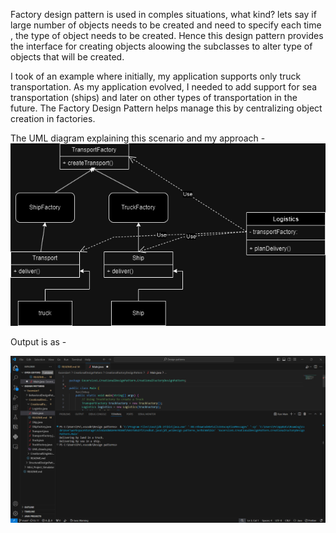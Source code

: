 Factory design pattern is used in comples situations, what kind?
lets say if large number of objects needs to be created and need to specify each time , the type of object needs to be created.
Hence this design pattern provides the interface for creating objects aloowing the subclasses to alter type of objects that will be created.

I took of an example where initially, my application supports only truck transportation. As my application evolved, I needed to add support for sea transportation (ships) and later on other types of transportation in the future. The Factory Design Pattern helps manage this by centralizing object creation in factories.

The UML diagram explaining this scenario and my approach -
![UML Diagram](UML.drawio.png)

Output is as - 

![Output](Output.png)
